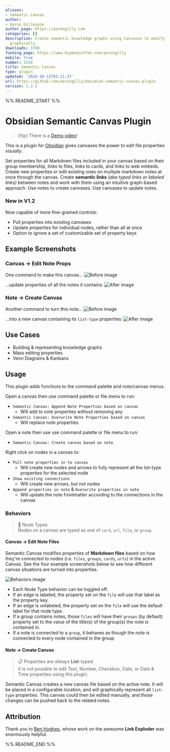```yaml
---
aliases:
- Semantic Canvas
author:
- Aaron Gillespie
author_page: https://aarongilly.com
categories: []
description: Create semantic knowledge graphs using Canvases to modify note properties
  graphically.
downloads: 3708
funding_page: https://www.buymeacoffee.com/aarongilly
mobile: true
number: 1536
title: Semantic Canvas
type: plugin
updated: '2024-10-12T03:11:37'
url: https://github.com/aarongilly/obsidian-semantic-canvas-plugin
version: 1.2.1
---
```


%% README_START %%

# Obsidian Semantic Canvas Plugin

> [!tip] There is a [Demo video](https://youtu.be/fI1sWoBZ8yw)!

This is a plugin for [Obsidian](https://obsidian.md) gives canvases the power to edit file properties *visually*.

Set properties for all Markdown files included in your canvas based on their group membership, links to files, links to cards, and links to web embeds. Create new properties or edit existing ones on multiple markdown notes at once through the canvas. Create **semantic links** *(aka typed links or labeled links)* between notes and work with them using an intuitive graph-based approach. Use notes to create canvases. Use canvases to update notes.

### New in V1.2
Now capable of more fine-grained controls:
- Pull properties into existing canvases
- Update properties for individual nodes, rather than all at once
- Option to ignore a set of customizable set of property keys 

## Example Screenshots

### Canvas → Edit Note Props
One command to make this canvas...
![Before image](https://raw.githubusercontent.com/aarongilly/obsidian-semantic-canvas-plugin/HEAD/assets/before.png)

...update properties of all the notes it contains:
![After image](https://raw.githubusercontent.com/aarongilly/obsidian-semantic-canvas-plugin/HEAD/assets/after.png)

### Note → Create Canvas
Another command to turn this note...
![Before image](https://raw.githubusercontent.com/aarongilly/obsidian-semantic-canvas-plugin/HEAD/assets/before2.png)

...into a new canvas containing its `list-type` properties:
![After image](https://raw.githubusercontent.com/aarongilly/obsidian-semantic-canvas-plugin/HEAD/assets/after2.png)

## Use Cases
- Building & representing knowledge graphs
- Mass editing properties
- Venn Diagrams & Kanbans

## Usage
This plugin adds functions to the command palette and note/canvas menus. 

Open a canvas then use command palette or file menu to run:
- `Semantic Canvas: Append Note Properties based on canvas` 
    - Will add to note properties without removing any
- `Semantic Canvas: Overwrite Note Properties based on canvas`
    - Will replace note properties

Open a note then use use command palette or file menu to run:
- `Semantic Canvas: Create canvas based on note`

Right click on nodes in a canvas to:
- `Pull note properties in to canvas`
    - Will create new nodes and arrows to fully represent all the list-type properties for the selected node
- `Show existing connections`
    - Will create new arrows, but not nodes
- `Append properties in note` & `Overwrite properties in note`
    - Will update the note frontmatter according to the connections in the canvas

### Behaviors
> 📖 Node Types  
> Nodes on a canvas are typed as one of `card`, `url`, `file`, or `group`. 

#### Canvas → Edit Note Files
Semantic Canvas modifies properties of **Markdown files** based on how they're connected to nodes (i.e. `files`, `groups`, `cards`, `urls`) in the active Canvas. See the four example screenshots below to see how different canvas situations are turned into properties.

![Behaviors image](https://raw.githubusercontent.com/aarongilly/obsidian-semantic-canvas-plugin/HEAD/assets/behaviors.png)

- Each Node Type behavior can be toggled off.
- If an edge is labeled, the property set on the `file` will use that label as the property key.
- If an edge is unlabeled, the property set on the `file` will use the default label for that node type.
- If a group contains notes, those `files` will have their `groups` (by default) property set to the value of the title(s) of the group(s) the note is contained in.
- If a note is connected to a `group`, it behaves as though the note is connected to every node contained in the group

#### Note → Create Canvas

> 📋 Properties are *always* **List**-typed  
> It is not possible to edit Text, Number, Checkbox, Date, or Date & Time properties using this plugin.

Semantic Canvas creates a new canvas file based on the active note. It will be placed in a configurable location, and will graphically represent all `list-type` properties. This canvas could then be edited manually, and those changes can be pushed back to the related notes. 

## Attribution

Thank you to [Ben Hughes](https://github.com/benhughes), whose work on the awesome **Link Exploder** was enormously helpful.

%% README_END %%